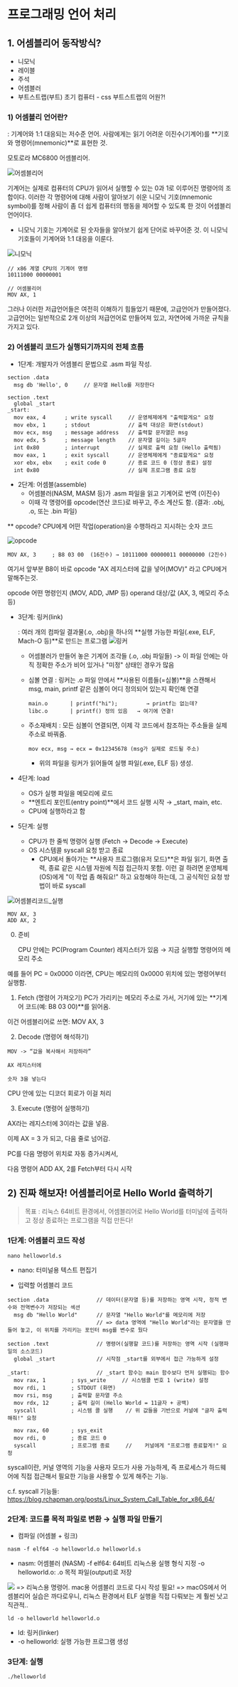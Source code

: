 # 프로그래밍 언어 처리

## 1. 어셈블리어 동작방식?

- 니모닉
- 레이블
- 주석
- 어셈블러
- 부트스트랩(부트) 초기 컴퓨터 - css 부트스트랩의 어원?!

### 1) 어셈블리 언어란?

: 기계어와 1:1 대응되는 저수준 언어. 사람에게는 읽기 어려운 이진수(기계어)를 **기호와 명령어(mnemonic)**로 표현한 것.

모토로라 MC6800 어셈블리어.

![어셈블리어](https://upload.wikimedia.org/wikipedia/commons/thumb/f/f3/Motorola_6800_Assembly_Language.png/960px-Motorola_6800_Assembly_Language.png)

기계어는 실제로 컴퓨터의 CPU가 읽어서 실행할 수 있는 0과 1로 이루어진 명령어의 조합이다.
이러한 각 명령어에 대해 사람이 알아보기 쉬운 니모닉 기호(mnemonic symbol)를 정해 사람이 좀 더 쉽게 컴퓨터의 행동을 제어할 수 있도록 한 것이 어셈블리 언어이다.

- 니모닉 기호는 기계어로 된 숫자들을 알아보기 쉽게 단어로 바꾸어준 것. 이 니모닉 기호들이 기계어와 1:1 대응을 이룬다.

![니모닉](https://miro.medium.com/v2/resize:fit:1292/format:webp/1*CMuWMZ71OgxL4yW79nPgWw.png)

```
// x86 계열 CPU의 기계어 명령
10111000 00000001

// 어셈블리어
MOV AX, 1
```

그러나 이러한 저급언어들은 여전히 이해하기 힘들었기 때문에, 고급언어가 만들어졌다.
고급언어는 일반적으로 2개 이상의 저급언어로 만들어져 있고, 자연어에 가까운 규칙을 가지고 있다.

### 2) 어셈블리 코드가 실행되기까지의 전체 흐름

- 1단계: 개발자가 어셈블리 문법으로 .asm 파일 작성.

```
section .data
  msg db 'Hello', 0     // 문자열 Hello를 저장한다

section .text
  global _start
_start:
  mov eax, 4      ; write syscall     // 운영체제에게 "출력할게요" 요청
  mov ebx, 1      ; stdout            // 출력 대상은 화면(stdout)
  mov ecx, msg    ; message address   // 출력할 문자열은 msg
  mov edx, 5      ; message length    // 문자열 길이는 5글자
  int 0x80        ; interrupt         // 실제로 출력 요청 (Hello 출력됨)
  mov eax, 1      ; exit syscall      // 운영체제에게 "종료할게요" 요청
  xor ebx, ebx    ; exit code 0       // 종료 코드 0 (정상 종료) 설정
  int 0x80                            // 실제 프로그램 종료 요청
```

- 2단계: 어셈블(assemble)
  - 어셈블러(NASM, MASM 등)가 .asm 파일을 읽고 기계어로 번역 (이진수)
  - 이때 각 명령어를 opcode(연산 코드)로 바꾸고, 주소 계산도 함. (결과: .obj, .o, 또는 .bin 파일)

\*\* opcode?
CPU에게 어떤 작업(operation)을 수행하라고 지시하는 숫자 코드

![opcode](https://www.learncomputerscienceonline.com/wp-content/uploads/2021/04/Instruction-Addressing-Modes.jpg)

```
MOV AX, 3     ; B8 03 00  (16진수) → 10111000 00000011 00000000 (2진수)
```

여기서 앞부분 B8이 바로 opcode
"AX 레지스터에 값을 넣어(MOV)" 라고 CPU에거 말해주는것.

opcode 어떤 명령인지 (MOV, ADD, JMP 등)
operand 대상/값 (AX, 3, 메모리 주소 등)

- 3단계: 링커(link)

  : 여러 개의 컴파일 결과물(.o, .obj)을 하나의 **실행 가능한 파일(.exe, ELF, Mach-O 등)**로 만드는 프로그램
  ![링커](https://null.53bits.co.uk/uploads/programming/assembly/assemble-link-load/Assemble_Link_Load.png)

  - 어셈블러가 만들어 놓은 기계어 조각들 (.o, .obj 파일들) -> 이 파일 안에는 아직 정확한 주소가 비어 있거나 "미정" 상태인 경우가 많음
  - 심볼 연결 : 링커는 .o 파일 안에서 **사용된 이름들(=심볼)**을 스캔해서 msg, main, printf 같은 심볼이 어디 정의되어 있는지 확인해 연결

    ```
    main.o       | printf("hi");         → printf는 없는데?
    libc.o       | printf() 정의 있음   → 여기에 연결!
    ```

  - 주소재배치 : 모든 심볼이 연결되면, 이제 각 코드에서 참조하는 주소들을 실제 주소로 바꿔줌.

    ```
    mov ecx, msg → ecx = 0x12345678 (msg가 실제로 로드될 주소)
    ```

    - 위의 파일을 링커가 읽어들여 실행 파일(.exe, ELF 등) 생성.

- 4단계: load

  - OS가 실행 파일을 메모리에 로드
  - **엔트리 포인트(entry point)**에서 코드 실행 시작 → \_start, main, etc.
  - CPU에 실행하라고 함

- 5단계: 실행
  - CPU가 한 줄씩 명령어 실행 (Fetch → Decode → Execute)
  - OS 시스템콜 syscall 요청 받고 종료
    - CPU에서 돌아가는 **사용자 프로그램(유저 모드)**은 파일 읽기, 화면 출력, 종료 같은 시스템 자원에 직접 접근하지 못함.
      이런 걸 하려면 운영체제(OS)에게 "이 작업 좀 해줘요!" 하고 요청해야 하는데,
      그 공식적인 요청 방법이 바로 syscall

![어셈블리코드_실행](https://t2.daumcdn.net/thumb/R720x0/?fname=http://t1.daumcdn.net/brunch/service/user/1dLN/image/SsnvdXg7HUrjCyweuli-Qgku-CM.png)

```
MOV AX, 3
ADD AX, 2
```

0. 준비

   CPU 안에는 PC(Program Counter) 레지스터가 있음 → 지금 실행할 명령어의 메모리 주소

예를 들어 PC = 0x0000 이라면, CPU는 메모리의 0x0000 위치에 있는 명령어부터 실행함.

1. Fetch (명령어 가져오기)
   PC가 가리키는 메모리 주소로 가서, 거기에 있는 **기계어 코드(예: B8 03 00)**를 읽어옴.

이건 어셈블리어로 쓰면: MOV AX, 3

2. Decode (명령어 해석하기)

```
MOV -> “값을 복사해서 저장하라”

AX 레지스터에

숫자 3을 넣는다
```

CPU 안에 있는 디코더 회로가 이걸 처리

3. Execute (명령어 실행하기)

AX라는 레지스터에 3이라는 값을 넣음.

이제 AX = 3 가 되고, 다음 줄로 넘어감.

PC를 다음 명령어 위치로 자동 증가시켜서,

다음 명령어 ADD AX, 2를 Fetch부터 다시 시작

<!--
메모리 구조와 스택

인터럽트와 시스템 콜
-->

## 2) 진짜 해보자! 어셈블리어로 Hello World 출력하기

> 목표 : 리눅스 64비트 환경에서, 어셈블리어로 Hello World를 터미널에 출력하고 정상 종료하는 프로그램을 직접 만든다!

### 1단계: 어셈블리 코드 작성

```
nano helloworld.s
```

- nano: 터미널용 텍스트 편집기

- 입력할 어셈블리 코드

```
section .data               // 데이터(문자열 등)를 저장하는 영역 시작, 정적 변수와 전역변수가 저장되는 섹션
  msg db "Hello World"      // 문자열 "Hello World"를 메모리에 저장
                            // => data 영역에 "Hello World"라는 문자열을 만들어 놓고, 이 위치를 가리키는 포인터 msg를 변수로 뒀다

section .text               // 명령어(실행할 코드)를 저장하는 영역 시작 (실행파일의 소스코드)
  global _start             // 시작점 _start를 외부에서 접근 가능하게 설정

_start:                     // _start 함수는 main 함수보다 먼저 실행되는 함수
  mov rax, 1        ; sys_write     // 시스템콜 번호 1 (write) 설정
  mov rdi, 1        ; STDOUT (화면)
  mov rsi, msg      ; 출력할 문자열 주소
  mov rdx, 12       ; 출력 길이 (Hello World = 11글자 + 공백)
  syscall           ; 시스템 콜 실행    // 위 값들을 기반으로 커널에 "글자 출력해줘!" 요청

  mov rax, 60       ; sys_exit
  mov rdi, 0        ; 종료 코드 0
  syscall           ; 프로그램 종료     // 	커널에게 "프로그램 종료할게!" 요청

```

syscall이란, 커널 영역의 기능을 사용자 모드가 사용 가능하게, 즉 프로세스가 하드웨어에 직접 접근해서 필요한 기능을 사용할 수 있게 해주는 기능.

c.f. syscall 기능들:
https://blog.rchapman.org/posts/Linux_System_Call_Table_for_x86_64/

### 2단계: 코드를 목적 파일로 변환 → 실행 파일 만들기

- 컴파일 (어셈블 + 링크)

```
nasm -f elf64 -o helloworld.o helloworld.s
```

- nasm: 어셈블러 (NASM)
  -f elf64: 64비트 리눅스용 실행 형식 지정
  -o helloworld.o: .o 목적 파일(output)로 저장

![](../roum/assets/Screenshot%202025-04-24%20at%209.41.37 PM.png)
=> 리눅스용 명령어. mac용 어셈블리 코드로 다시 작성 필요!
=> macOS에서 어셈블리어 실습은 까다로우니, 리눅스 환경에서 ELF 실행을 직접 다뤄보는 게 훨씬 낫고 직관적..

```
ld -o helloworld helloworld.o
```

- ld: 링커(linker)
- -o helloworld: 실행 가능한 프로그램 생성

### 3단계: 실행

```
./helloworld
```

<!--
##고수준 언어
: 에셈블리 언어보다 더 높은 추상화 단계에서 작동함

- 컴파일러
- 컴파일
- 기계어 (목적코드)

## 구조적 프로그래밍
-->

